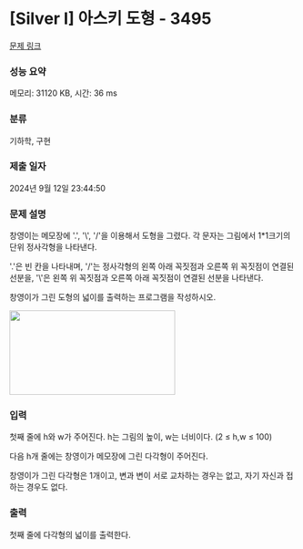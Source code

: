 # [Silver I] 아스키 도형 - 3495 

[문제 링크](https://www.acmicpc.net/problem/3495) 

### 성능 요약

메모리: 31120 KB, 시간: 36 ms

### 분류

기하학, 구현

### 제출 일자

2024년 9월 12일 23:44:50

### 문제 설명

<p>
	창영이는 메모장에 '.', '\', '/'을 이용해서 도형을 그렸다. 각 문자는 그림에서 1*1크기의 단위 정사각형을 나타낸다.</p>

<p>
	'.'은 빈 칸을 나타내며, '/'는 정사각형의 왼쪽 아래 꼭짓점과 오른쪽 위 꼭짓점이 연결된 선분을, '\'은 왼쪽 위 꼭짓점과 오른쪽 아래 꼭짓점이 연결된 선분을 나타낸다.</p>

<p>
	창영이가 그린 도형의 넓이를 출력하는 프로그램을 작성하시오.</p>

<p>
	<img alt="" src="https://www.acmicpc.net/upload/images/aa.png" style="width: 291px; height: 148px;"></p>

### 입력 

 <p>
	첫째 줄에 h와 w가 주어진다. h는 그림의 높이, w는 너비이다. (2 ≤ h,w ≤ 100)</p>

<p>
	다음 h개 줄에는 창영이가 메모장에 그린 다각형이 주어진다. </p>

<p>
	창영이가 그린 다각형은 1개이고, 변과 변이 서로 교차하는 경우는 없고, 자기 자신과 접하는 경우도 없다.</p>

### 출력 

 <p>
	첫째 줄에 다각형의 넓이를 출력한다.</p>

